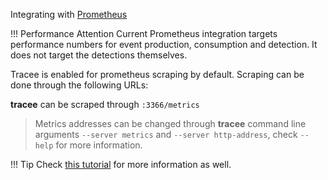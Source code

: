 Integrating with [Prometheus](https://prometheus.io)

!!! Performance Attention
    Current Prometheus integration targets performance numbers for event
    production, consumption and detection. It does not target the detections
    themselves.

Tracee is enabled for prometheus scraping by default. Scraping can be done
through the following URLs:

**tracee** can be scraped through `:3366/metrics`

> Metrics addresses can be changed through **tracee** command line
> arguments `--server metrics` and `--server http-address`, check `--help` for more information.

!!! Tip
    Check [this tutorial] for more information as well.

[this tutorial]: ../../tutorials/deploy-grafana-dashboard.md

